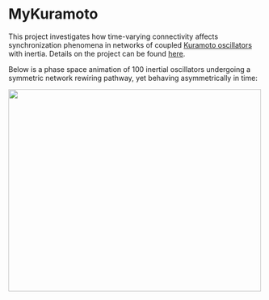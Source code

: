 # MyKuramoto

This project investigates how time-varying connectivity affects synchronization phenomena in networks of coupled [Kuramoto oscillators](https://en.wikipedia.org/wiki/Kuramoto_model) with inertia. Details on the project can be found [here](https://arxiv.org/abs/2009.13466).

Below is a phase space animation of 100 inertial oscillators undergoing a symmetric network rewiring pathway, yet behaving asymmetrically in time:

<img src="https://github.com/wqian0/MyKuramoto/blob/master/kura%20(2).gif" width="500" height="400"/>

